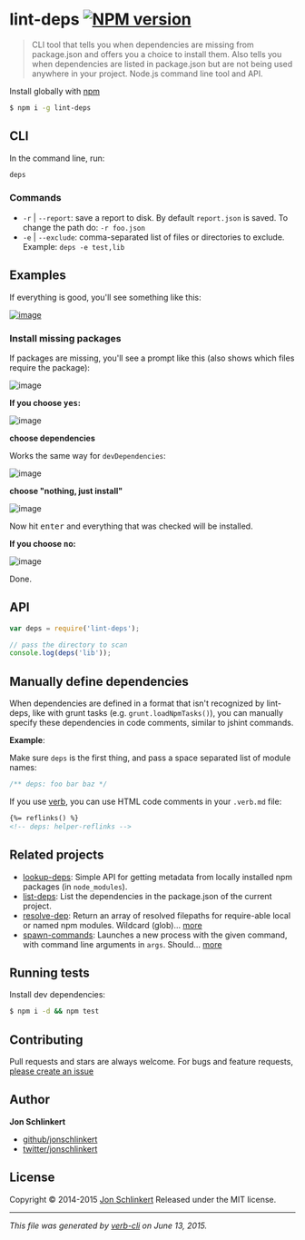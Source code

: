 # lint-deps [![NPM version](https://badge.fury.io/js/lint-deps.png)](http://badge.fury.io/js/lint-deps)

> CLI tool that tells you when dependencies are missing from package.json and offers you a choice to install them. Also tells you when dependencies are listed in package.json but are not being used anywhere in your project. Node.js command line tool and API.

Install globally with [npm](https://www.npmjs.com/)

```sh
$ npm i -g lint-deps
```

## CLI

In the command line, run:

```bash
deps
```

### Commands

* `-r` | `--report`: save a report to disk. By default `report.json` is saved. To change the path do: `-r foo.json`
* `-e` | `--exclude`: comma-separated list of files or directories to exclude. Example: `deps -e test,lib`

## Examples

If everything is good, you'll see something like this:

[![image](https://cloud.githubusercontent.com/assets/383994/5220675/bbef28da-7636-11e4-9014-86ca0e43ea46.png)](https://www.npmjs.com/)

### Install missing packages

If packages are missing, you'll see a prompt like this (also shows which files require the package):

![image](https://cloud.githubusercontent.com/assets/383994/5220685/f2a0292e-7636-11e4-844a-2166f68862d4.png)

**If you choose <kbd>yes</kbd>:**

![image](https://cloud.githubusercontent.com/assets/383994/5220711/535b5f68-7637-11e4-9457-9280f7457d95.png)

**choose dependencies**

Works the same way for `devDependencies`:

![image](https://cloud.githubusercontent.com/assets/383994/2775421/43a349be-cac5-11e3-9cc6-20e9a3ae7f26.png)

**choose "nothing, just install"**

![image](https://cloud.githubusercontent.com/assets/383994/5220757/d1135eba-7637-11e4-8ea4-2542af1b564e.png)

Now hit <kbd>enter</kbd> and everything that was checked will be installed.

**If you choose <kbd>no</kbd>:**

![image](https://cloud.githubusercontent.com/assets/383994/5220760/ecbe1fec-7637-11e4-9eb2-b8881c66e7af.png)

Done.

## API

```js
var deps = require('lint-deps');

// pass the directory to scan
console.log(deps('lib'));
```

## Manually define dependencies

When dependencies are defined in a format that isn't recognized by lint-deps, like with grunt tasks (e.g. `grunt.loadNpmTasks()`), you can manually specify these dependencies in code comments, similar to jshint commands.

**Example**:

Make sure `deps` is the first thing, and pass a space separated list of module names:

```js
/** deps: foo bar baz */
```

If you use [verb](https://github.com/assemble/verb), you can use HTML code comments in your `.verb.md` file:

```html
{%= reflinks() %}
<!-- deps: helper-reflinks -->
```

## Related projects

* [lookup-deps](https://github.com/jonschlinkert/lookup-deps): Simple API for getting metadata from locally installed npm packages (in `node_modules`).
* [list-deps](https://github.com/jonschlinkert/list-deps): List the dependencies in the package.json of the current project.
* [resolve-dep](https://github.com/jonschlinkert/resolve-dep): Return an array of resolved filepaths for require-able local or named npm modules. Wildcard (glob)… [more](https://github.com/jonschlinkert/resolve-dep)
* [spawn-commands](https://github.com/jonschlinkert/spawn-commands): Launches a new process with the given command, with command line arguments in `args`. Should… [more](https://github.com/jonschlinkert/spawn-commands)

## Running tests

Install dev dependencies:

```sh
$ npm i -d && npm test
```

## Contributing

Pull requests and stars are always welcome. For bugs and feature requests, [please create an issue](https://github.com/jonschlinkert/lint-deps/issues/new)

## Author

**Jon Schlinkert**

+ [github/jonschlinkert](https://github.com/jonschlinkert)
+ [twitter/jonschlinkert](http://twitter.com/jonschlinkert)

## License

Copyright © 2014-2015 [Jon Schlinkert](https://github.com/jonschlinkert)
Released under the MIT license.

***

_This file was generated by [verb-cli](https://github.com/assemble/verb-cli) on June 13, 2015._
